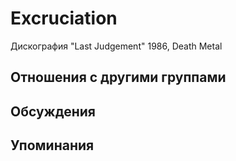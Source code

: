 # Excruciation

Дискография
"Last Judgement" 1986, Death Metal

## Отношения с другими группами


## Обсуждения


## Упоминания

